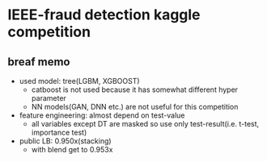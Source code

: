 # IEEE-fraud detection kaggle competition

## breaf memo
 - used model: tree(LGBM, XGBOOST)
   - catboost is not used because it has somewhat different hyper parameter
   - NN models(GAN, DNN etc.) are not useful for this competition
 - feature engineering: almost depend on test-value
   - all variables except DT are masked so use only test-result(i.e. t-test, importance test)
 - public LB: 0.950x(stacking)
   - with blend get to 0.953x
   
